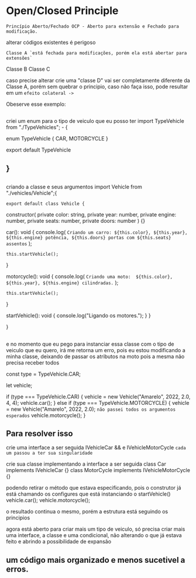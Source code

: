 # Open/Closed Principle

`Princípio Aberto/Fechado OCP - Aberto para extensão e Fechado para modificação.`

alterar códigos existentes é perigoso

    Classe A `está fechada para modificações, porém ela está abertar para extensões`

Classe B Classe C

caso precise alterar crie uma "classe D" vai ser completamente diferente da Classe A, porém sem quebrar o principio, caso não faça isso, pode resultar em um `efeito colateral ->`

Obeserve esse exemplo:

##
criei um enum para o tipo de veiculo que eu posso ter
import TypeVehicle from "./TypeVehicles"; -  {

enum TypeVehicle {
CAR,
MOTORCYCLE
}

export default TypeVehicle

## }

##

criando a classe e seus argumentos
import Vehicle from "./vehicles/Vehicle";{

    export default class Vehicle {

constructor(
private color: string,
private year: number,
private engine: number,
private seats: number,
private doors: number
) {}

car(): void {
console.log(
`Criando um carro: ${this.color}, ${this.year}, ${this.engine} potência, ${this.doors} portas com ${this.seats} assentos`
);

    this.startVehicle();

}

motorcycle(): void {
console.log(
`Criando uma moto:  ${this.color}, ${this.year}, ${this.engine} cilindradas.`
);

    this.startVehicle();

}

startVehicle(): void {
console.log("Ligando os motores.");
}
}

}

##

e no momento que eu pego para instanciar essa classe com o tipo de veiculo que eu quero, irá me retorna um erro, pois eu estou modificando a minha classe, deixando de passar os atributos na moto pois a mesma não precisa receber todos

const type = TypeVehicle.CAR;

let vehicle;

if (type === TypeVehicle.CAR) {
vehicle = new Vehicle("Amarelo", 2022, 2.0, 4, 4);
vehicle.car();
} else if (type === TypeVehicle.MOTORCYCLE) {
vehicle = new Vehicle("Amarelo", 2022, 2.0); `não passei todos os argumentos esperados`
vehicle.motorcycle();
}

## Para resolver isso

crie uma interface a ser seguida
IVehicleCar && e IVehicleMotorCycle `cada um passou a ter sua singularidade`

crie sua classe implementando a interface a ser seguida
class Car implements IVehicleCar {}
class MotorCycle implements IVehicleMotorCycle {}

podendo retirar o método que estava especificando, pois o construtor já está chamando os configures que está instanciando o startVehicle()
vehicle.car();
vehicle.motorcycle();

o resultado continua o mesmo, porém a estrutura está seguindo os principios

agora está aberto para criar mais um tipo de veiculo, só precisa criar mais uma interface, a classe e uma condicional, não alterando o que já estava feito e abrindo a possibilidade de expansão

## um código mais organizado e menos sucetivel a erros.

